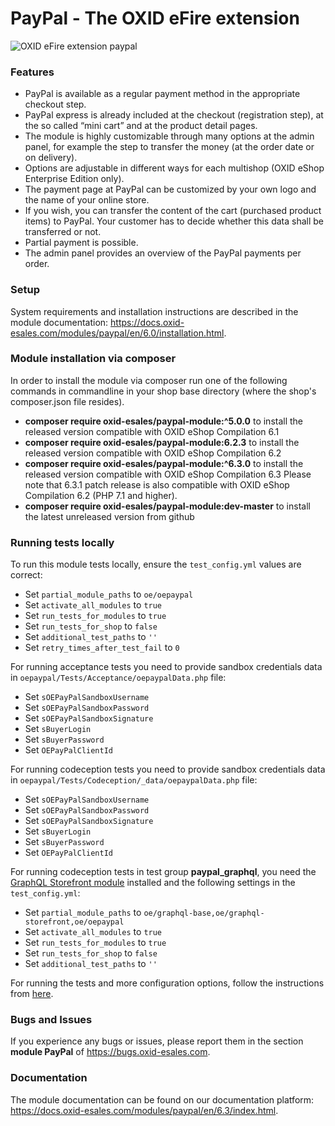 PayPal - The OXID eFire extension
======

![OXID eFire extension paypal](paypal_banner.jpg)

### Features

* PayPal is available as a regular payment method in the appropriate checkout step.
* PayPal express is already included at the checkout (registration step), at the so called “mini cart” and at the product detail pages.
* The module is highly customizable through many options at the admin panel, for example the step to transfer the money (at the order date or on delivery).
* Options are adjustable in different ways for each multishop (OXID eShop Enterprise Edition only).
* The payment page at PayPal can be customized by your own logo and the name of your online store.
* If you wish, you can transfer the content of the cart (purchased product items) to PayPal. Your customer has to decide whether this data shall be transferred or not.
* Partial payment is possible.
* The admin panel provides an overview of the PayPal payments per order.

### Setup

System requirements and installation instructions are described in the module documentation: https://docs.oxid-esales.com/modules/paypal/en/6.0/installation.html.

### Module installation via composer

In order to install the module via composer run one of the following commands in commandline in your shop base directory 
(where the shop's composer.json file resides).
* **composer require oxid-esales/paypal-module:^5.0.0** to install the released version compatible with OXID eShop Compilation 6.1
* **composer require oxid-esales/paypal-module:6.2.3** to install the released version compatible with OXID eShop Compilation 6.2
* **composer require oxid-esales/paypal-module:^6.3.0** to install the released version compatible with OXID eShop Compilation 6.3
    Please note that 6.3.1 patch release is also compatible with OXID eShop Compilation 6.2 (PHP 7.1 and higher).
* **composer require oxid-esales/paypal-module:dev-master** to install the latest unreleased version from github

### Running tests locally

To run this module tests locally, ensure the `test_config.yml` values are correct:
- Set `partial_module_paths` to `oe/oepaypal`
- Set `activate_all_modules` to `true`
- Set `run_tests_for_modules` to `true`
- Set `run_tests_for_shop` to `false`
- Set `additional_test_paths` to `''`
- Set `retry_times_after_test_fail` to `0`

For running acceptance tests you need to provide sandbox credentials data in `oepaypal/Tests/Acceptance/oepaypalData.php` file:
- Set `sOEPayPalSandboxUsername`
- Set `sOEPayPalSandboxPassword`
- Set `sOEPayPalSandboxSignature`
- Set `sBuyerLogin`
- Set `sBuyerPassword`
- Set `OEPayPalClientId`

For running codeception tests you need to provide sandbox credentials data in `oepaypal/Tests/Codeception/_data/oepaypalData.php` file:
- Set `sOEPayPalSandboxUsername`
- Set `sOEPayPalSandboxPassword`
- Set `sOEPayPalSandboxSignature`
- Set `sBuyerLogin`
- Set `sBuyerPassword`
- Set `OEPayPalClientId`

For running codeception tests in test group **paypal_graphql**, you need the [GraphQL Storefront module](https://github.com/OXID-eSales/graphql-storefront-module/) installed
and the following settings in the `test_config.yml`: 
- Set `partial_module_paths` to `oe/graphql-base,oe/graphql-storefront,oe/oepaypal`
- Set `activate_all_modules` to `true`
- Set `run_tests_for_modules` to `true`
- Set `run_tests_for_shop` to `false`
- Set `additional_test_paths` to `''`

For running the tests and more configuration options, follow the instructions from [here](https://github.com/OXID-eSales/testing_library#running-tests).

### Bugs and Issues

If you experience any bugs or issues, please report them in the section **module PayPal** of https://bugs.oxid-esales.com.

### Documentation

The module documentation can be found on our documentation platform: https://docs.oxid-esales.com/modules/paypal/en/6.3/index.html.